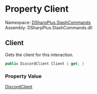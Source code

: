 # Property Client

Namespace: [DSharpPlus.SlashCommands](DSharpPlus.SlashCommands.md)  
Assembly: DSharpPlus.SlashCommands.dll

## <a id="DSharpPlus_SlashCommands_AutocompleteContext_Client"></a>Client

Gets the client for this interaction.

```csharp
public DiscordClient Client { get; }
```

### Property Value

[DiscordClient](DSharpPlus.DiscordClient.md)

